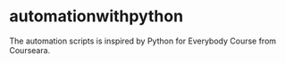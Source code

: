 # automationwithpython
The automation scripts is inspired by Python for Everybody Course from Courseara.
